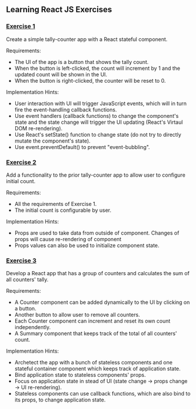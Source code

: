 ## Learning React JS Exercises


### [Exercise 1](http://jsbin.com/cigebonuhi/edit?html,js,output)

Create a simple tally-counter app with a React stateful component.

Requirements:
- The UI of the app is a button that shows the tally count.
- When the button is left-clicked, the count will increment by 1 and the updated count will be shown in the UI.
- When the button is right-clicked, the counter will be reset to 0.

Implementation Hints:
- User interaction with UI will trigger JavaScript events, which will in turn fire the event-handling callback functions.
- Use event handlers (callback functions) to change the component's state and the state change will trigger the UI updating (React's Virtaul DOM re-rendering).
- Use React's setState() function to change state (do not try to directly mutate the component's state).
- Use event.preventDefault() to prevent "event-bubbling".


### [Exercise 2](http://jsbin.com/zujefulipe/edit?html,js,output)

Add a functionality to the prior tally-counter app to allow user to configure initial count.

Requirements:
- All the requirements of Exercise 1.
- The initial count is configurable by user.

Implementation Hints:
- Props are used to take data from outside of component. Changes of props will cause re-rendering of component
- Props values can also be used to initialize component state.


### [Exercise 3](http://jsbin.com/qiqogabusu/edit?html,js,output)

Develop a React app that has a group of counters and calculates the sum of all counters' tally.

Requirements:
- A Counter component can be added dynamically to the UI by clicking on a button.
- Another button to allow user to remove all counters.
- Each Counter component can increment and reset its own count independently.
- A Summary component that keeps track of the total of all counters' count.

Implementation Hints:
- Archetect the app with a bunch of stateless components and one stateful container component which keeps track of application state.
- Bind application state to stateless components' props.
- Focus on application state in stead of UI (state change -> props change -> UI re-rendering).
- Stateless components can use callback functions, which are also bind to its props, to change application state.

